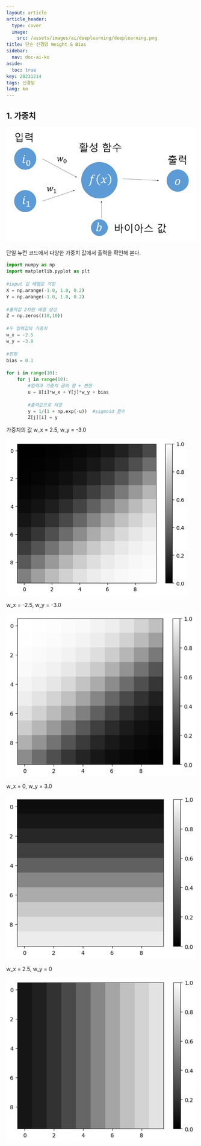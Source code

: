 ```yaml
---
layout: article
article_header:
  type: cover
  image:
    src: /assets/images/ai/deeplearning/deeplearning.png
title: 단순 신경망 Weight & Bias
sidebar:
  nav: doc-ai-ko
aside:
  toc: true
key: 20231214
tags: 신경망
lang: ko
---
```


## 1. 가중치
![Image](/assets/images/ai/deeplearning/single_neural.png)

단일 뉴런 코드에서 다양한 가중치 값에서 출력을 확인해 본다.
```python
import numpy as np
import matplotlib.pyplot as plt

#input 값 배열로 저장
X = np.arange(-1.0, 1.0, 0.2)
Y = np.arange(-1.0, 1.0, 0.2)

#출력값 2차원 배열 생성
Z = np.zeros((10,10))

#두 입력값의 가중치
w_x = -2.5
w_y = -3.0

#편향
bias = 0.1

for i in range(10):
    for j in range(10):
        #입력과 가중치 곱의 합 + 편현
        u = X[i]*w_x + Y[j]*w_y + bias

        #출력값으로 저장
        y = 1/(1 + np.exp(-u))  #sigmoid 함수
        Z[j][i] = y
```
가중치의 값
w_x = 2.5, w_y = -3.0

![Image](/assets/images/ai/deeplearning/single_neural_output.png)

w_x = -2.5, w_y = -3.0

![Image](/assets/images/ai/deeplearning/weight_1.png)

w_x = 0, w_y = 3.0

![Image](/assets/images/ai/deeplearning/weight_2.png)

w_x = 2.5, w_y = 0

![Image](/assets/images/ai/deeplearning/weight_3.png)
